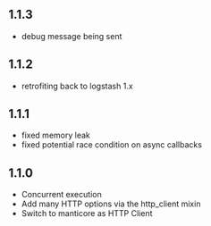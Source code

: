 ## 1.1.3
 - debug message being sent

## 1.1.2
 - retrofiting back to logstash 1.x

## 1.1.1
 - fixed memory leak
 - fixed potential race condition on async callbacks

## 1.1.0
  - Concurrent execution
  - Add many HTTP options via the http_client mixin
  - Switch to manticore as HTTP Client
